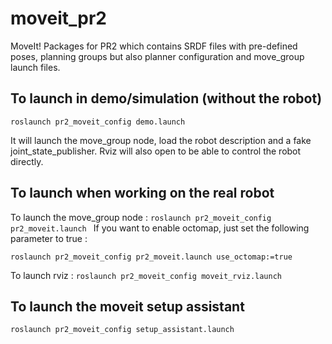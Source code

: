 moveit_pr2
==========

MoveIt! Packages for PR2 which contains SRDF files with pre-defined poses, planning groups but also planner configuration and move_group launch files.

## To launch in demo/simulation (without the robot)

`
roslaunch pr2_moveit_config demo.launch 
`

It will launch the move_group node, load the robot description and a fake joint_state_publisher. Rviz will also open to be able to control the robot directly.

## To launch when working on the real robot

To launch the move_group node : 
`
roslaunch pr2_moveit_config pr2_moveit.launch 
`
If you want to enable octomap, just set the following parameter to true : 

`
roslaunch pr2_moveit_config pr2_moveit.launch use_octomap:=true
`

To launch rviz : 
`
roslaunch pr2_moveit_config moveit_rviz.launch
`

## To launch the moveit setup assistant 

`
roslaunch pr2_moveit_config setup_assistant.launch
`
